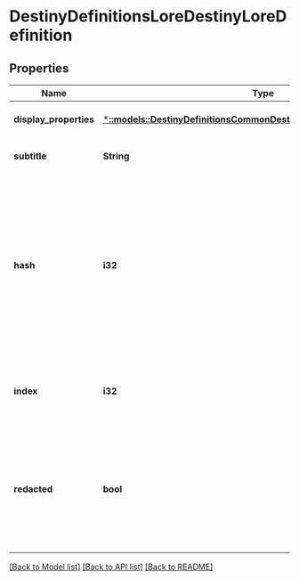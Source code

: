 # DestinyDefinitionsLoreDestinyLoreDefinition

## Properties
Name | Type | Description | Notes
------------ | ------------- | ------------- | -------------
**display_properties** | [***::models::DestinyDefinitionsCommonDestinyDisplayPropertiesDefinition**](Destiny.Definitions.Common.DestinyDisplayPropertiesDefinition.md) |  | [optional] [default to null]
**subtitle** | **String** |  | [optional] [default to null]
**hash** | **i32** | The unique identifier for this entity. Guaranteed to be unique for the type of entity, but not globally.  When entities refer to each other in Destiny content, it is this hash that they are referring to. | [optional] [default to null]
**index** | **i32** | The index of the entity as it was found in the investment tables. | [optional] [default to null]
**redacted** | **bool** | If this is true, then there is an entity with this identifier/type combination, but BNet is not yet allowed to show it. Sorry! | [optional] [default to null]

[[Back to Model list]](../README.md#documentation-for-models) [[Back to API list]](../README.md#documentation-for-api-endpoints) [[Back to README]](../README.md)


